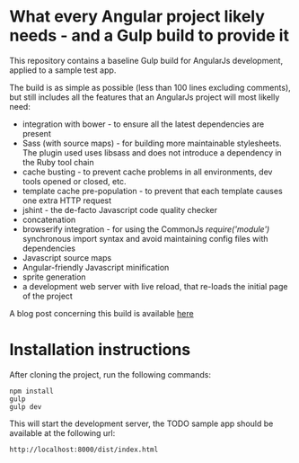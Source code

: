 What every Angular project likely needs - and a Gulp build to provide it
=================

This repository contains a baseline Gulp build for AngularJs development, applied to a sample test app. 

The build is as simple as possible (less than 100 lines excluding comments), but still includes all the features that an AngularJs project will most likelly need: 

* integration with bower - to ensure all the latest dependencies are present
* Sass (with source maps) - for building more maintainable stylesheets. The plugin used uses libsass and does not introduce a dependency in the Ruby tool chain 
* cache busting - to prevent cache problems in all environments, dev tools opened or closed, etc.
* template cache pre-population - to prevent that each template causes one extra HTTP request
* jshint - the de-facto Javascript code quality checker
* concatenation
* browserify integration - for using the CommonJs *require('module')* synchronous import syntax and avoid maintaining config files with dependencies
* Javascript source maps
* Angular-friendly Javascript minification
* sprite generation 
* a development web server with live reload, that re-loads the initial page of the project

A blog post concerning this build is available [here](http://blog.jhades.org/http://localhost:20009/what-every-angular-project-likely-needs-and-a-gulp-build-to-provide-it/)

# Installation instructions

After cloning the project, run the following commands:

    npm install
    gulp
    gulp dev
    
This will start the development server, the TODO sample app should be available at the following url:

    http://localhost:8000/dist/index.html
    


